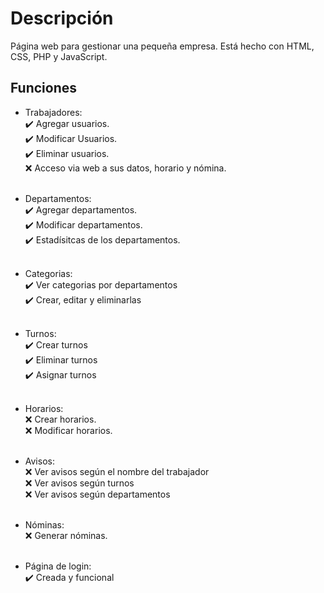 # Descripción
Página web para gestionar una pequeña empresa. Está hecho con HTML, CSS, PHP y JavaScript.

## Funciones
- Trabajadores: <br>
✔️ Agregar usuarios.<br>
✔️ Modificar Usuarios.<br>
✔️ Eliminar usuarios.<br>
❌ Acceso via web a sus datos, horario y nómina.<br><br>

- Departamentos:<br>
✔️ Agregar departamentos.<br>
✔️ Modificar departamentos.<br>
✔️ Estadísitcas de los departamentos.<br><br>

- Categorias:<br>
✔️ Ver categorias por departamentos<br>
✔️ Crear, editar y eliminarlas<br><br>

- Turnos:<br>
✔️ Crear turnos<br>
✔️ Eliminar turnos<br>
✔️ Asignar turnos<br><br>

- Horarios:<br>
❌ Crear horarios.<br>
❌ Modificar horarios.<br><br>

- Avisos:<br>
❌ Ver avisos según el nombre del trabajador<br>
❌ Ver avisos según turnos<br>
❌ Ver avisos según departamentos<br><br>

- Nóminas:<br>
❌ Generar nóminas.<br><br>

- Página de login:<br>
✔️ Creada y funcional<br>
